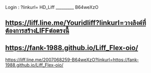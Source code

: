 Login : ?linkurl=
HD_Liff   _________    B64weXzO

https://liff.line.me/Youridliff?linkurl=วางลิงค์ที่ต้องการสร้างLIFFต่อตรงนี้
-
https://fank-1988.github.io/Liff_Flex-oio/
-


https://liff.line.me/2007068259-B64weXzO?linkurl=https://fank-1988.github.io/Liff_Flex-oio/
